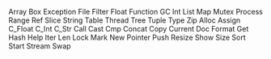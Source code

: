 Array Box Exception File Filter Float Function GC Int List Map Mutex Process Range Ref Slice String Table Thread Tree Tuple Type Zip Alloc Assign C_Float C_Int C_Str Call Cast Cmp Concat Copy Current Doc Format Get Hash Help Iter Len Lock Mark New Pointer Push Resize Show Size Sort Start Stream Swap 